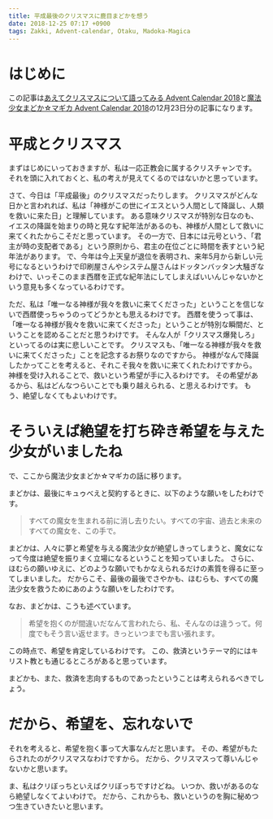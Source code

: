 ```yaml
---
title: 平成最後のクリスマスに鹿目まどかを想う
date: 2018-12-25 07:17 +0900
tags: Zakki, Advent-calendar, Otaku, Madoka-Magica
---
```


# はじめに

この記事は[あえてクリスマスについて語ってみる Advent Calendar 2018](https://adventar.org/calendars/3402)と[魔法少女まどか☆マギカ Advent Calendar 2018](https://adventar.org/calendars/3407)の12月23日分の記事になります。

# 平成とクリスマス

まずはじめにいっておきますが、私は一応正教会に属するクリスチャンです。
それを頭に入れておくと、私の考えが見えてくるのではないかと思っています。

さて、今日は「平成最後」のクリスマスだったりします。
クリスマスがどんな日かと言われれば、私は「神様がこの世にイエスという人間として降誕し、人類を救いに来た日」と理解しています。
ある意味クリスマスが特別な日なのも、イエスの降誕を始まりの時と見なす紀年法があるのも、神様が人間として救いに来てくれたからこそだと思っています。
その一方で、日本には元号という、「君主が時の支配者である」という原則から、君主の在位ごとに時間を表すという紀年法があります。
で、今年は今上天皇が退位を表明され、来年5月から新しい元号になるというわけで印刷屋さんやシステム屋さんはドッタンバッタン大騒ぎなわけで、いっそこのまま西暦を正式な紀年法にしてしまえばいいんじゃないかという意見も多くなっているわけです。

ただ、私は「唯一なる神様が我々を救いに来てくださった」ということを信じないで西暦使っちゃうのってどうかとも思えるわけです。
西暦を使うって事は、「唯一なる神様が我々を救いに来てくださった」ということが特別な瞬間だ、ということを認めることだと思うわけです。
そんな人が「クリスマス爆発しろ」といってるのは実に悲しいことです。
クリスマスも、「唯一なる神様が我々を救いに来てくださった」ことを記念するお祭りなのですから。
神様がなんで降誕したかってことを考えると、それこそ我々を救いに来てくれたわけですから。
神様を受け入れることで、救いという希望が手に入るわけです。
その希望があるから、私はどんなつらいことでも乗り越えられる、と思えるわけです。
もう、絶望しなくてもよいわけです。

# そういえば絶望を打ち砕き希望を与えた少女がいましたね

で、ここから魔法少女まどか☆マギカの話に移ります。

まどかは、最後にキュゥべえと契約するときに、以下のような願いをしたわけです。

> すべての魔女を生まれる前に消し去りたい。すべての宇宙、過去と未来のすべての魔女を、この手で。

まどかは、人々に夢と希望を与える魔法少女が絶望しきってしまうと、魔女になって今度は絶望を振りまく立場になるということを知っていました。
さらに、ほむらの願いゆえに、どのような願いでもかなえられるだけの素質を得るに至ってしまいました。
だからこそ、最後の最後でさやかも、ほむらも、すべての魔法少女を救うためにあのような願いをしたわけです。

なお、まどかは、こうも述べています。

> 希望を抱くのが間違いだなんて言われたら、私、そんなのは違うって。何度でもそう言い返せます。きっといつまでも言い張れます。

この時点で、希望を肯定しているわけです。
この、救済というテーマ的にはキリスト教とも通じるところがあると思っています。

まどかも、また、救済を志向するものであったということは考えられるべきでしょう。

# だから、希望を、忘れないで

それを考えると、希望を抱く事って大事なんだと思います。
その、希望がもたらされたのがクリスマスなわけですから。
だから、クリスマスって尊いんじゃないかと思います。

ま、私はクリぼっちといえばクリぼっちですけどね。
いつか、救いがあるのなら絶望しなくてよいわけで。
だから、これからも、救いというのを胸に秘めつつ生きていきたいと思います。